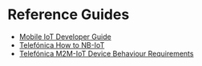 
# Reference Guides

- [Mobile IoT Developer Guide](references/Mobile_IoT_Developer_Guide.md)
- [Telefónica How to NB-IoT](references/Telefonica_How_to_NBIoT.md)
- [Telefónica M2M-IoT Device Behaviour Requirements](references/Telefonica_M2M-IoT_Device_Behaviour_Requirements.md)

